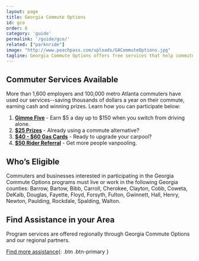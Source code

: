 ```yaml
---
layout: page
title: Georgia Commute Options
id: gco
order: 6
category: 'guide'
permalink: '/guide/gco/'
related: ["parknride"]
image: "http://www.peachpass.com/uploads/GACommuteOptions.jpg"
tagline: Georgia Commute Options offers free services that help commuters and employers make the switch from driving alone to a commute alternative, all part of regional effort to reduce traffic congestion and improve air quality.
---
```


## Commuter Services Available

More than 1,600 employers and 100,000 metro Atlanta commuters have used our services--saving thousands of dollars a year on their commute, earning cash and winning prizes. Learn how you can participate below:

1. [**Gimme Five**](http://www.georgiacommuteoptions.org/Save-Your-Commute/Earn-Cash.-Win-Prizes/Select-a-Reward/Gimme-Five) - Earn $5 a day up to $150 when you switch from driving alone.
2. [**$25 Prizes**](http://www.georgiacommuteoptions.org/Save-Your-Commute/Earn-Cash.-Win-Prizes/Select-a-Reward/25-Prizes) - Already using a commute alternative?
3. [**$40 - $60 Gas Cards**](http://www.georgiacommuteoptions.org/Save-Your-Commute/Earn-Cash.-Win-Prizes/Select-a-Reward/40-60-Gas-Cards) - Ready to upgrade your carpool?
4. [**$50 Rider Referral**](http://www.georgiacommuteoptions.org/Save-Your-Commute/Clean-Commute-Modes/Vanpooling/Vanpool-Incentive-Program) - Get more people vanpooling.

## Who’s Eligible

Commuters and businesses interested in participating in the Georgia Commute Options programs must live or work in the following Georgia counties: Barrow, Bartow, Bibb, Carroll, Cherokee, Clayton, Cobb, Coweta, DeKalb, Douglas, Fayette, Floyd, Forsyth, Fulton, Gwinnett, Hall, Henry, Newton, Paulding, Rockdale, Spalding, Walton.

## Find Assistance in your Area

Program services are offered regionally through Georgia Commute Options and our regional partners.

[Find more assistance](http://www.georgiacommuteoptions.org/Services-In-Your-Area/Metro-Atlanta-Services-Map){: .btn .btn-primary }

